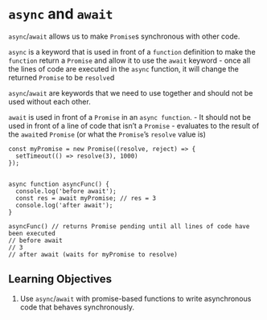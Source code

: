 `async` and `await`
===================

`async`/`await` allows us to make `Promise`s synchronous with other code.

`async` is a keyword that is used in front of a `function` definition to make the `function` return a `Promise` and allow it to use the `await` keyword - once all the lines of code are executed in the `async` function, it will change the returned `Promise` to be `resolve`d

`async`/`await` are keywords that we need to use together and should not be used without each other.

`await` is used in front of a `Promise` in an `async function`. - It should not be used in front of a line of code that isn’t a `Promise` - evaluates to the result of the `await`ed `Promise` (or what the `Promise`’s `resolve` value is)

    const myPromise = new Promise((resolve, reject) => {
      setTimeout(() => resolve(3), 1000)
    });


    async function asyncFunc() {
      console.log('before await');
      const res = await myPromise; // res = 3
      console.log('after await');
    }

    asyncFunc() // returns Promise pending until all lines of code have been executed
    // before await
    // 3
    // after await (waits for myPromise to resolve)

Learning Objectives
-------------------

1.  Use `async`/`await` with promise-based functions to write asynchronous code that behaves synchronously.
